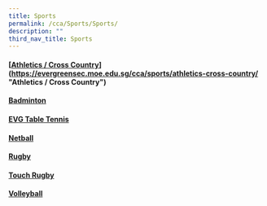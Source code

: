 ```yaml
---
title: Sports
permalink: /cca/Sports/Sports/
description: ""
third_nav_title: Sports
---
```

#### [[Athletics / Cross Country](/cca/Sports/Athletics-Cross-Country/)](https://evergreensec.moe.edu.sg/cca/sports/athletics-cross-country/ "Athletics / Cross Country")

#### [Badminton](/cca/Sports/Badminton/)

#### [EVG Table Tennis](/cca/Sports/EVG-Table-Tennis/)

#### [Netball](/cca/Sports/Netball/)

#### [Rugby](/cca/Sports/Rugby/)

#### [Touch Rugby](/cca/Sports/Touch-Rugby/)

#### [Volleyball](/cca/Sports/Volleyball/)